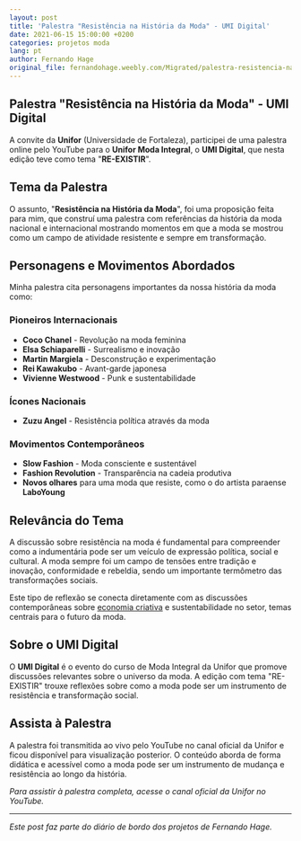 ```yaml
---
layout: post
title: 'Palestra "Resistência na História da Moda" - UMI Digital'
date: 2021-06-15 15:00:00 +0200
categories: projetos moda
lang: pt
author: Fernando Hage
original_file: fernandohage.weebly.com/Migrated/palestra-resistencia-na-historia-da-moda-umi-digital-unifor.html
---
```


## Palestra "Resistência na História da Moda" - UMI Digital

A convite da **Unifor** (Universidade de Fortaleza), participei de uma palestra online pelo YouTube para o **Unifor Moda Integral**, o **UMI Digital**, que nesta edição teve como tema "**RE-EXISTIR**".

## Tema da Palestra

O assunto, "**Resistência na História da Moda**", foi uma proposição feita para mim, que construí uma palestra com referências da história da moda nacional e internacional mostrando momentos em que a moda se mostrou como um campo de atividade resistente e sempre em transformação.

## Personagens e Movimentos Abordados

Minha palestra cita personagens importantes da nossa história da moda como:

### Pioneiros Internacionais

- **Coco Chanel** - Revolução na moda feminina
- **Elsa Schiaparelli** - Surrealismo e inovação
- **Martin Margiela** - Desconstrução e experimentação
- **Rei Kawakubo** - Avant-garde japonesa
- **Vivienne Westwood** - Punk e sustentabilidade

### Ícones Nacionais

- **Zuzu Angel** - Resistência política através da moda

### Movimentos Contemporâneos

- **Slow Fashion** - Moda consciente e sustentável
- **Fashion Revolution** - Transparência na cadeia produtiva
- **Novos olhares** para uma moda que resiste, como o do artista paraense **LaboYoung**

## Relevância do Tema

A discussão sobre resistência na moda é fundamental para compreender como a indumentária pode ser um veículo de expressão política, social e cultural. A moda sempre foi um campo de tensões entre tradição e inovação, conformidade e rebeldia, sendo um importante termômetro das transformações sociais.

Este tipo de reflexão se conecta diretamente com as discussões contemporâneas sobre [economia criativa](/pt/territorio-da-moda) e sustentabilidade no setor, temas centrais para o futuro da moda.

## Sobre o UMI Digital

O **UMI Digital** é o evento do curso de Moda Integral da Unifor que promove discussões relevantes sobre o universo da moda. A edição com tema "RE-EXISTIR" trouxe reflexões sobre como a moda pode ser um instrumento de resistência e transformação social.

## Assista à Palestra

A palestra foi transmitida ao vivo pelo YouTube no canal oficial da Unifor e ficou disponível para visualização posterior. O conteúdo aborda de forma didática e acessível como a moda pode ser um instrumento de mudança e resistência ao longo da história.

*Para assistir à palestra completa, acesse o canal oficial da Unifor no YouTube.*

---

*Este post faz parte do diário de bordo dos projetos de Fernando Hage.*
